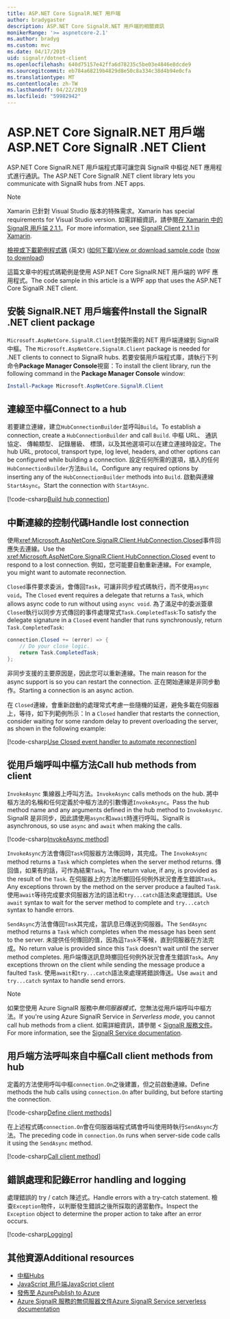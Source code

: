 ```yaml
---
title: ASP.NET Core SignalR.NET 用戶端
author: bradygaster
description: ASP.NET Core SignalR.NET 用戶端的相關資訊
monikerRange: '>= aspnetcore-2.1'
ms.author: bradyg
ms.custom: mvc
ms.date: 04/17/2019
uid: signalr/dotnet-client
ms.openlocfilehash: 640d75157e42ffa6d78235c5be03e4846e8dcde9
ms.sourcegitcommit: eb784a68219b4829d8e50c8a334c38d4b94e0cfa
ms.translationtype: MT
ms.contentlocale: zh-TW
ms.lasthandoff: 04/22/2019
ms.locfileid: "59982942"
---
```

# <a name="aspnet-core-signalr-net-client"></a><span data-ttu-id="cc405-103">ASP.NET Core SignalR.NET 用戶端</span><span class="sxs-lookup"><span data-stu-id="cc405-103">ASP.NET Core SignalR .NET Client</span></span>

<span data-ttu-id="cc405-104">ASP.NET Core SignalR.NET 用戶端程式庫可讓您與 SignalR 中樞從.NET 應用程式進行通訊。</span><span class="sxs-lookup"><span data-stu-id="cc405-104">The ASP.NET Core SignalR .NET client library lets you communicate with SignalR hubs from .NET apps.</span></span>

> [!NOTE]
> <span data-ttu-id="cc405-105">Xamarin 已針對 Visual Studio 版本的特殊需求。</span><span class="sxs-lookup"><span data-stu-id="cc405-105">Xamarin has special requirements for Visual Studio version.</span></span> <span data-ttu-id="cc405-106">如需詳細資訊，請參閱[在 Xamarin 中的 SignalR 用戶端 2.1.1](https://github.com/aspnet/Announcements/issues/305)。</span><span class="sxs-lookup"><span data-stu-id="cc405-106">For more information, see [SignalR Client 2.1.1 in Xamarin](https://github.com/aspnet/Announcements/issues/305).</span></span>

<span data-ttu-id="cc405-107">[檢視或下載範例程式碼](https://github.com/aspnet/Docs/tree/master/aspnetcore/signalr/dotnet-client/sample) \(英文\) ([如何下載](xref:index#how-to-download-a-sample))</span><span class="sxs-lookup"><span data-stu-id="cc405-107">[View or download sample code](https://github.com/aspnet/Docs/tree/master/aspnetcore/signalr/dotnet-client/sample) ([how to download](xref:index#how-to-download-a-sample))</span></span>

<span data-ttu-id="cc405-108">這篇文章中的程式碼範例是使用 ASP.NET Core SignalR.NET 用戶端的 WPF 應用程式。</span><span class="sxs-lookup"><span data-stu-id="cc405-108">The code sample in this article is a WPF app that uses the ASP.NET Core SignalR .NET client.</span></span>

## <a name="install-the-signalr-net-client-package"></a><span data-ttu-id="cc405-109">安裝 SignalR.NET 用戶端套件</span><span class="sxs-lookup"><span data-stu-id="cc405-109">Install the SignalR .NET client package</span></span>

<span data-ttu-id="cc405-110">`Microsoft.AspNetCore.SignalR.Client`封裝所需的.NET 用戶端連線到 SignalR 中樞。</span><span class="sxs-lookup"><span data-stu-id="cc405-110">The `Microsoft.AspNetCore.SignalR.Client` package is needed for .NET clients to connect to SignalR hubs.</span></span> <span data-ttu-id="cc405-111">若要安裝用戶端程式庫，請執行下列命令**Package Manager Console**視窗：</span><span class="sxs-lookup"><span data-stu-id="cc405-111">To install the client library, run the following command in the **Package Manager Console** window:</span></span>

```powershell
Install-Package Microsoft.AspNetCore.SignalR.Client
```

## <a name="connect-to-a-hub"></a><span data-ttu-id="cc405-112">連線至中樞</span><span class="sxs-lookup"><span data-stu-id="cc405-112">Connect to a hub</span></span>

<span data-ttu-id="cc405-113">若要建立連線，建立`HubConnectionBuilder`並呼叫`Build`。</span><span class="sxs-lookup"><span data-stu-id="cc405-113">To establish a connection, create a `HubConnectionBuilder` and call `Build`.</span></span> <span data-ttu-id="cc405-114">中樞 URL、 通訊協定、 傳輸類型、 記錄層級、 標頭，以及其他選項可以在建立連接時設定。</span><span class="sxs-lookup"><span data-stu-id="cc405-114">The hub URL, protocol, transport type, log level, headers, and other options can be configured while building a connection.</span></span> <span data-ttu-id="cc405-115">設定任何所需的選項，插入的任何`HubConnectionBuilder`方法`Build`。</span><span class="sxs-lookup"><span data-stu-id="cc405-115">Configure any required options by inserting any of the `HubConnectionBuilder` methods into `Build`.</span></span> <span data-ttu-id="cc405-116">啟動與連線`StartAsync`。</span><span class="sxs-lookup"><span data-stu-id="cc405-116">Start the connection with `StartAsync`.</span></span>

[!code-csharp[Build hub connection](dotnet-client/sample/signalrchatclient/MainWindow.xaml.cs?name=snippet_MainWindowClass&highlight=15-17,39)]

## <a name="handle-lost-connection"></a><span data-ttu-id="cc405-117">中斷連線的控制代碼</span><span class="sxs-lookup"><span data-stu-id="cc405-117">Handle lost connection</span></span>

<span data-ttu-id="cc405-118">使用<xref:Microsoft.AspNetCore.SignalR.Client.HubConnection.Closed>事件回應失去連線。</span><span class="sxs-lookup"><span data-stu-id="cc405-118">Use the <xref:Microsoft.AspNetCore.SignalR.Client.HubConnection.Closed> event to respond to a lost connection.</span></span> <span data-ttu-id="cc405-119">例如，您可能要自動重新連線。</span><span class="sxs-lookup"><span data-stu-id="cc405-119">For example, you might want to automate reconnection.</span></span>

<span data-ttu-id="cc405-120">`Closed`事件要求委派，會傳回`Task`，可讓非同步程式碼執行，而不使用`async void`。</span><span class="sxs-lookup"><span data-stu-id="cc405-120">The `Closed` event requires a delegate that returns a `Task`, which allows async code to run without using `async void`.</span></span> <span data-ttu-id="cc405-121">為了滿足中的委派簽章`Closed`執行以同步方式傳回的事件處理常式`Task.CompletedTask`:</span><span class="sxs-lookup"><span data-stu-id="cc405-121">To satisfy the delegate signature in a `Closed` event handler that runs synchronously, return `Task.CompletedTask`:</span></span>

```csharp
connection.Closed += (error) => {
    // Do your close logic.
    return Task.CompletedTask;
};
```

<span data-ttu-id="cc405-122">非同步支援的主要原因是，因此您可以重新連線。</span><span class="sxs-lookup"><span data-stu-id="cc405-122">The main reason for the async support is so you can restart the connection.</span></span> <span data-ttu-id="cc405-123">正在開始連線是非同步動作。</span><span class="sxs-lookup"><span data-stu-id="cc405-123">Starting a connection is an async action.</span></span>

<span data-ttu-id="cc405-124">在 `Closed`連線，會重新啟動的處理常式考慮一些隨機的延遲，避免多載在伺服器上，等待，如下列範例所示：</span><span class="sxs-lookup"><span data-stu-id="cc405-124">In a `Closed` handler that restarts the connection, consider waiting for some random delay to prevent overloading the server, as shown in the following example:</span></span>

[!code-csharp[Use Closed event handler to automate reconnection](dotnet-client/sample/signalrchatclient/MainWindow.xaml.cs?name=snippet_ClosedRestart)]

## <a name="call-hub-methods-from-client"></a><span data-ttu-id="cc405-125">從用戶端呼叫中樞方法</span><span class="sxs-lookup"><span data-stu-id="cc405-125">Call hub methods from client</span></span>

<span data-ttu-id="cc405-126">`InvokeAsync` 集線器上呼叫方法。</span><span class="sxs-lookup"><span data-stu-id="cc405-126">`InvokeAsync` calls methods on the hub.</span></span> <span data-ttu-id="cc405-127">將中樞方法的名稱和任何定義於中樞方法的引數傳遞`InvokeAsync`。</span><span class="sxs-lookup"><span data-stu-id="cc405-127">Pass the hub method name and any arguments defined in the hub method to `InvokeAsync`.</span></span> <span data-ttu-id="cc405-128">SignalR 是非同步，因此請使用`async`和`await`時進行呼叫。</span><span class="sxs-lookup"><span data-stu-id="cc405-128">SignalR is asynchronous, so use `async` and `await` when making the calls.</span></span>

[!code-csharp[InvokeAsync method](dotnet-client/sample/signalrchatclient/MainWindow.xaml.cs?name=snippet_InvokeAsync)]

<span data-ttu-id="cc405-129">`InvokeAsync`方法會傳回`Task`伺服器方法傳回時，其完成。</span><span class="sxs-lookup"><span data-stu-id="cc405-129">The `InvokeAsync` method returns a `Task` which completes when the server method returns.</span></span> <span data-ttu-id="cc405-130">傳回值，如果有的話，可作為結果`Task`。</span><span class="sxs-lookup"><span data-stu-id="cc405-130">The return value, if any, is provided as the result of the `Task`.</span></span> <span data-ttu-id="cc405-131">在伺服器上的方法所擲回任何例外狀況會產生錯誤`Task`。</span><span class="sxs-lookup"><span data-stu-id="cc405-131">Any exceptions thrown by the method on the server produce a faulted `Task`.</span></span> <span data-ttu-id="cc405-132">使用`await`等待完成要求伺服器方法的語法和`try...catch`語法來處理錯誤。</span><span class="sxs-lookup"><span data-stu-id="cc405-132">Use `await` syntax to wait for the server method to complete and `try...catch` syntax to handle errors.</span></span>

<span data-ttu-id="cc405-133">`SendAsync`方法會傳回`Task`其完成，當訊息已傳送到伺服器。</span><span class="sxs-lookup"><span data-stu-id="cc405-133">The `SendAsync` method returns a `Task` which completes when the message has been sent to the server.</span></span> <span data-ttu-id="cc405-134">未提供任何傳回的值，因為這`Task`不等候，直到伺服器在方法完成。</span><span class="sxs-lookup"><span data-stu-id="cc405-134">No return value is provided since this `Task` doesn't wait until the server method completes.</span></span> <span data-ttu-id="cc405-135">用戶端傳送訊息時擲回任何例外狀況會產生錯誤`Task`。</span><span class="sxs-lookup"><span data-stu-id="cc405-135">Any exceptions thrown on the client while sending the message produce a faulted `Task`.</span></span> <span data-ttu-id="cc405-136">使用`await`和`try...catch`語法來處理將錯誤傳送。</span><span class="sxs-lookup"><span data-stu-id="cc405-136">Use `await` and `try...catch` syntax to handle send errors.</span></span>

> [!NOTE]
> <span data-ttu-id="cc405-137">如果您使用 Azure SignalR 服務中*無伺服器模式*，您無法從用戶端呼叫中樞方法。</span><span class="sxs-lookup"><span data-stu-id="cc405-137">If you're using Azure SignalR Service in *Serverless mode*, you cannot call hub methods from a client.</span></span> <span data-ttu-id="cc405-138">如需詳細資訊，請參閱 < [SignalR 服務文件](/azure/azure-signalr/signalr-concept-serverless-development-config)。</span><span class="sxs-lookup"><span data-stu-id="cc405-138">For more information, see the [SignalR Service documentation](/azure/azure-signalr/signalr-concept-serverless-development-config).</span></span>

## <a name="call-client-methods-from-hub"></a><span data-ttu-id="cc405-139">用戶端方法呼叫來自中樞</span><span class="sxs-lookup"><span data-stu-id="cc405-139">Call client methods from hub</span></span>

<span data-ttu-id="cc405-140">定義的方法使用呼叫中樞`connection.On`之後建置，但之前啟動連線。</span><span class="sxs-lookup"><span data-stu-id="cc405-140">Define methods the hub calls using `connection.On` after building, but before starting the connection.</span></span>

[!code-csharp[Define client methods](dotnet-client/sample/signalrchatclient/MainWindow.xaml.cs?name=snippet_ConnectionOn)]

<span data-ttu-id="cc405-141">在上述程式碼`connection.On`會在伺服器端程式碼會呼叫使用時執行`SendAsync`方法。</span><span class="sxs-lookup"><span data-stu-id="cc405-141">The preceding code in `connection.On` runs when server-side code calls it using the `SendAsync` method.</span></span>

[!code-csharp[Call client method](dotnet-client/sample/signalrchat/hubs/chathub.cs?name=snippet_SendMessage)]

## <a name="error-handling-and-logging"></a><span data-ttu-id="cc405-142">錯誤處理和記錄</span><span class="sxs-lookup"><span data-stu-id="cc405-142">Error handling and logging</span></span>

<span data-ttu-id="cc405-143">處理錯誤的 try / catch 陳述式。</span><span class="sxs-lookup"><span data-stu-id="cc405-143">Handle errors with a try-catch statement.</span></span> <span data-ttu-id="cc405-144">檢查`Exception`物件，以判斷發生錯誤之後所採取的適當動作。</span><span class="sxs-lookup"><span data-stu-id="cc405-144">Inspect the `Exception` object to determine the proper action to take after an error occurs.</span></span>

[!code-csharp[Logging](dotnet-client/sample/signalrchatclient/MainWindow.xaml.cs?name=snippet_ErrorHandling)]

## <a name="additional-resources"></a><span data-ttu-id="cc405-145">其他資源</span><span class="sxs-lookup"><span data-stu-id="cc405-145">Additional resources</span></span>

* [<span data-ttu-id="cc405-146">中樞</span><span class="sxs-lookup"><span data-stu-id="cc405-146">Hubs</span></span>](xref:signalr/hubs)
* [<span data-ttu-id="cc405-147">JavaScript 用戶端</span><span class="sxs-lookup"><span data-stu-id="cc405-147">JavaScript client</span></span>](xref:signalr/javascript-client)
* [<span data-ttu-id="cc405-148">發佈至 Azure</span><span class="sxs-lookup"><span data-stu-id="cc405-148">Publish to Azure</span></span>](xref:signalr/publish-to-azure-web-app)
* [<span data-ttu-id="cc405-149">Azure SignalR 服務的無伺服器文件</span><span class="sxs-lookup"><span data-stu-id="cc405-149">Azure SignalR Service serverless documentation</span></span>](/azure/azure-signalr/signalr-concept-serverless-development-config)
